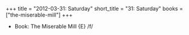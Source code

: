 +++
title = "2012-03-31: Saturday"
short_title = "31: Saturday"
books = ["the-miserable-mill"]
+++


* Book: The Miserable Mill {E} /f/
